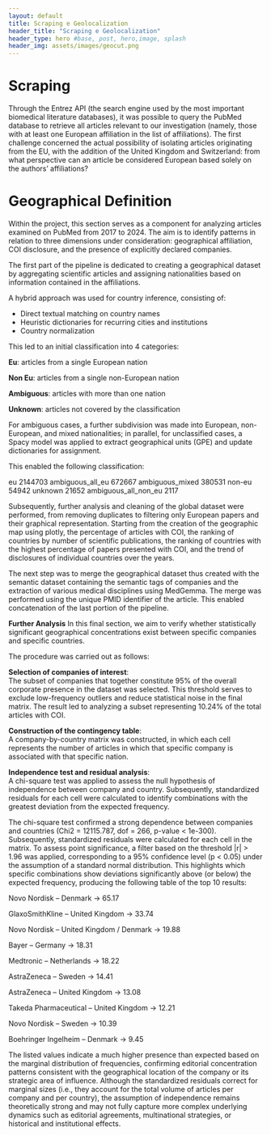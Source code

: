```yaml
---
layout: default
title: Scraping e Geolocalization
header_title: "Scraping e Geolocalization"
header_type: hero #base, post, hero,image, splash
header_img: assets/images/geocut.png
---
```


# Scraping

Through the Entrez API (the search engine used by the most important biomedical literature databases), it was possible to query the PubMed database to retrieve all articles relevant to our investigation (namely, those with at least one European affiliation in the list of affiliations). The first challenge concerned the actual possibility of isolating articles originating from the EU, with the addition of the United Kingdom and Switzerland: from what perspective can an article be considered European based solely on the authors’ affiliations?


# Geographical Definition

Within the project, this section serves as a component for analyzing articles examined on PubMed from 2017 to 2024. The aim is to identify patterns in relation to three dimensions under consideration: geographical affiliation, COI disclosure, and the presence of explicitly declared companies.

The first part of the pipeline is dedicated to creating a geographical dataset by aggregating scientific articles and assigning nationalities based on information contained in the affiliations.

A hybrid approach was used for country inference, consisting of:

<ul>
  <li>Direct textual matching on country names</li>
  <li>Heuristic dictionaries for recurring cities and institutions</li>
  <li>Country normalization</li>
</ul>

This led to an initial classification into 4 categories:

<strong>Eu</strong>: articles from a single European nation

<strong>Non Eu</strong>: articles from a single non-European nation

<strong>Ambiguous</strong>: articles with more than one nation

<strong>Unknown</strong>: articles not covered by the classification

For ambiguous cases, a further subdivision was made into European, non-European, and mixed nationalities; in parallel, for unclassified cases, a Spacy model was applied to extract geographical units (GPE) and update dictionaries for assignment.

This enabled the following classification:

eu  2144703
ambiguous_all_eu   672667
ambiguous_mixed   380531
non-eu    54942
unknown    21652
ambiguous_all_non_eu     2117

Subsequently, further analysis and cleaning of the global dataset were performed, from removing duplicates to filtering only European papers and their graphical representation. Starting from the creation of the geographic map using plotly, the percentage of articles with COI, the ranking of countries by number of scientific publications, the ranking of countries with the highest percentage of papers presented with COI, and the trend of disclosures of individual countries over the years.

The next step was to merge the geographical dataset thus created with the semantic dataset containing the semantic tags of companies and the extraction of various medical disciplines using MedGemma. The merge was performed using the unique PMID identifier of the article. This enabled concatenation of the last portion of the pipeline.

<strong>Further Analysis</strong>
In this final section, we aim to verify whether statistically significant geographical concentrations exist between specific companies and specific countries.

The procedure was carried out as follows:

<strong>Selection of companies of interest</strong>:  
The subset of companies that together constitute 95% of the overall corporate presence in the dataset was selected. This threshold serves to exclude low-frequency outliers and reduce statistical noise in the final matrix. The result led to analyzing a subset representing 10.24% of the total articles with COI.

<strong>Construction of the contingency table</strong>:  
A company-by-country matrix was constructed, in which each cell represents the number of articles in which that specific company is associated with that specific nation.

<strong>Independence test and residual analysis</strong>:  
A chi-square test was applied to assess the null hypothesis of independence between company and country. Subsequently, standardized residuals for each cell were calculated to identify combinations with the greatest deviation from the expected frequency.

The chi-square test confirmed a strong dependence between companies and countries (Chi2 = 12115.787, dof = 266, p-value < 1e-300).  
Subsequently, standardized residuals were calculated for each cell in the matrix. To assess point significance, a filter based on the threshold |r| > 1.96 was applied, corresponding to a 95% confidence level (p < 0.05) under the assumption of a standard normal distribution. This highlights which specific combinations show deviations significantly above (or below) the expected frequency, producing the following table of the top 10 results:

Novo Nordisk – Denmark → 65.17


GlaxoSmithKline – United Kingdom → 33.74


Novo Nordisk – United Kingdom / Denmark → 19.88


Bayer – Germany → 18.31


Medtronic – Netherlands → 18.22


AstraZeneca – Sweden → 14.41


AstraZeneca – United Kingdom → 13.08


Takeda Pharmaceutical – United Kingdom → 12.21


Novo Nordisk – Sweden → 10.39


Boehringer Ingelheim – Denmark → 9.45

The listed values indicate a much higher presence than expected based on the marginal distribution of frequencies, confirming editorial concentration patterns consistent with the geographical location of the company or its strategic area of influence. Although the standardized residuals correct for marginal sizes (i.e., they account for the total volume of articles per company and per country), the assumption of independence remains theoretically strong and may not fully capture more complex underlying dynamics such as editorial agreements, multinational strategies, or historical and institutional effects.